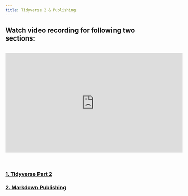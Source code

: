 ```yaml
---
title: Tidyverse 2 & Publishing
---
```



## Watch video recording for following two sections:

<br>
<center>
<iframe width="560" height="315" src="https://www.youtube.com/embed/FcynzDn0ILY" title="YouTube video player" frameborder="0" allow="accelerometer; autoplay; clipboard-write; encrypted-media; gyroscope; picture-in-picture" allowfullscreen></iframe>
</center>
<br><br>


### [1. Tidyverse Part 2](tidyverse2.html)

### [2. Markdown Publishing](publishing.html)
